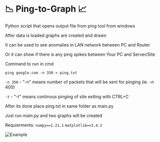 # :chart_with_downwards_trend: Ping-to-Graph :chart_with_upwards_trend:

Python script that opens output file from ping tool from windows

After data is loaded graphs are created and drawn 

It can be used to see anomalies in LAN network between PC and Router

Or it can show if there is any ping spikes between Your PC and Server/Site

Command to run in cmd

```ping google.com -n 350 > ping.txt```

```-n 350``` - "-n" means number of packets that will be sent for pinging (ie. -n 400)

```-t``` - "-t" means continous pinging of site exiting with CTRL+C

After its done place ping.txt in same folder as main.py

Just run *main.py* and two graphs will be created 


Requierments: 
```numpy==1.21.1```
```matplotlib==3.4.2```


![Example](https://i.ibb.co/BtXfC0w/Screenshot-2021-08-06-082521.jpg)
